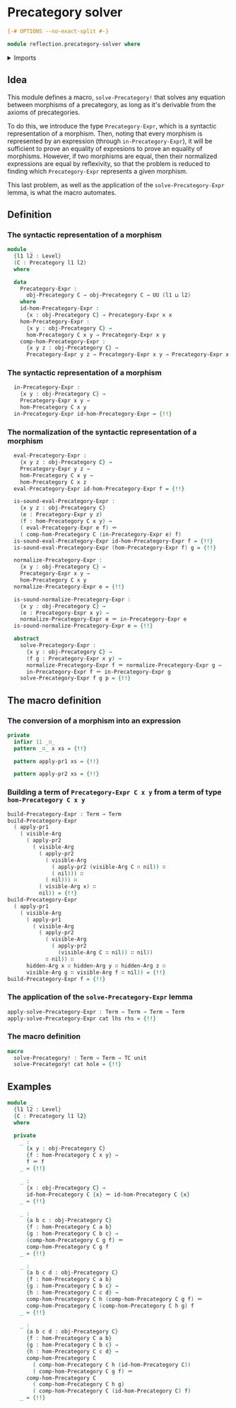 # Precategory solver

```agda
{-# OPTIONS --no-exact-split #-}

module reflection.precategory-solver where
```

<details><summary>Imports</summary>

```agda
open import category-theory.precategories

open import foundation.action-on-identifications-functions
open import foundation.dependent-pair-types
open import foundation.function-types
open import foundation.identity-types
open import foundation.unit-type
open import foundation.universe-levels

open import lists.concatenation-lists
open import lists.lists

open import reflection.arguments
open import reflection.terms
open import reflection.type-checking-monad
```

</details>

## Idea

This module defines a macro, `solve-Precategory!` that solves any equation
between morphisms of a precategory, as long as it's derivable from the axioms of
precategories.

To do this, we introduce the type `Precategory-Expr`, which is a syntactic
representation of a morphism. Then, noting that every morphism is represented by
an expression (through `in-Precategory-Expr`), it will be sufficient to prove an
equality of expresions to prove an equality of morphisms. However, if two
morphisms are equal, then their normalized expressions are equal by reflexivity,
so that the problem is reduced to finding which `Precategory-Expr` represents a
given morphism.

This last problem, as well as the application of the `solve-Precategory-Expr`
lemma, is what the macro automates.

## Definition

### The syntactic representation of a morphism

```agda
module _
  {l1 l2 : Level}
  (C : Precategory l1 l2)
  where

  data
    Precategory-Expr :
      obj-Precategory C → obj-Precategory C → UU (l1 ⊔ l2)
    where
    id-hom-Precategory-Expr :
      {x : obj-Precategory C} → Precategory-Expr x x
    hom-Precategory-Expr :
      {x y : obj-Precategory C} →
      hom-Precategory C x y → Precategory-Expr x y
    comp-hom-Precategory-Expr :
      {x y z : obj-Precategory C} →
      Precategory-Expr y z → Precategory-Expr x y → Precategory-Expr x z
```

### The syntactic representation of a morphism

```agda
  in-Precategory-Expr :
    {x y : obj-Precategory C} →
    Precategory-Expr x y →
    hom-Precategory C x y
  in-Precategory-Expr id-hom-Precategory-Expr = {!!}
```

### The normalization of the syntactic representation of a morphism

```agda
  eval-Precategory-Expr :
    {x y z : obj-Precategory C} →
    Precategory-Expr y z →
    hom-Precategory C x y →
    hom-Precategory C x z
  eval-Precategory-Expr id-hom-Precategory-Expr f = {!!}

  is-sound-eval-Precategory-Expr :
    {x y z : obj-Precategory C}
    (e : Precategory-Expr y z)
    (f : hom-Precategory C x y) →
    ( eval-Precategory-Expr e f) ＝
    ( comp-hom-Precategory C (in-Precategory-Expr e) f)
  is-sound-eval-Precategory-Expr id-hom-Precategory-Expr f = {!!}
  is-sound-eval-Precategory-Expr (hom-Precategory-Expr f) g = {!!}

  normalize-Precategory-Expr :
    {x y : obj-Precategory C} →
    Precategory-Expr x y →
    hom-Precategory C x y
  normalize-Precategory-Expr e = {!!}

  is-sound-normalize-Precategory-Expr :
    {x y : obj-Precategory C} →
    (e : Precategory-Expr x y) →
    normalize-Precategory-Expr e ＝ in-Precategory-Expr e
  is-sound-normalize-Precategory-Expr e = {!!}

  abstract
    solve-Precategory-Expr :
      {x y : obj-Precategory C} →
      (f g : Precategory-Expr x y) →
      normalize-Precategory-Expr f ＝ normalize-Precategory-Expr g →
      in-Precategory-Expr f ＝ in-Precategory-Expr g
    solve-Precategory-Expr f g p = {!!}
```

## The macro definition

### The conversion of a morphism into an expression

```agda
private
  infixr 11 _∷_
  pattern _∷_ x xs = {!!}

  pattern apply-pr1 xs = {!!}

  pattern apply-pr2 xs = {!!}
```

### Building a term of `Precategory-Expr C x y` from a term of type `hom-Precategory C x y`

```agda
build-Precategory-Expr : Term → Term
build-Precategory-Expr
  ( apply-pr1
    ( visible-Arg
      ( apply-pr2
        ( visible-Arg
          ( apply-pr2
            ( visible-Arg
              ( apply-pr2 (visible-Arg C ∷ nil)) ∷
              ( nil))) ∷
            ( nil))) ∷
          ( visible-Arg x) ∷
          nil)) = {!!}
build-Precategory-Expr
  ( apply-pr1
    ( visible-Arg
      ( apply-pr1
        ( visible-Arg
          ( apply-pr2
            ( visible-Arg
              ( apply-pr2
                (visible-Arg C ∷ nil)) ∷ nil))
            ∷ nil)) ∷
      hidden-Arg x ∷ hidden-Arg y ∷ hidden-Arg z ∷
      visible-Arg g ∷ visible-Arg f ∷ nil)) = {!!}
build-Precategory-Expr f = {!!}
```

### The application of the `solve-Precategory-Expr` lemma

```agda
apply-solve-Precategory-Expr : Term → Term → Term → Term
apply-solve-Precategory-Expr cat lhs rhs = {!!}
```

### The macro definition

```agda
macro
  solve-Precategory! : Term → Term → TC unit
  solve-Precategory! cat hole = {!!}
```

## Examples

```agda
module _
  {l1 l2 : Level}
  {C : Precategory l1 l2}
  where

  private
    _ :
      {x y : obj-Precategory C}
      {f : hom-Precategory C x y} →
      f ＝ f
    _ = {!!}

    _ :
      {x : obj-Precategory C} →
      id-hom-Precategory C {x} ＝ id-hom-Precategory C {x}
    _ = {!!}

    _ :
      {a b c : obj-Precategory C}
      {f : hom-Precategory C a b}
      {g : hom-Precategory C b c} →
      (comp-hom-Precategory C g f) ＝
      comp-hom-Precategory C g f
    _ = {!!}

    _ :
      {a b c d : obj-Precategory C}
      {f : hom-Precategory C a b}
      {g : hom-Precategory C b c} →
      {h : hom-Precategory C c d} →
      comp-hom-Precategory C h (comp-hom-Precategory C g f) ＝
      comp-hom-Precategory C (comp-hom-Precategory C h g) f
    _ = {!!}

    _ :
      {a b c d : obj-Precategory C}
      {f : hom-Precategory C a b}
      {g : hom-Precategory C b c} →
      {h : hom-Precategory C c d} →
      comp-hom-Precategory C
        ( comp-hom-Precategory C h (id-hom-Precategory C))
        ( comp-hom-Precategory C g f) ＝
      comp-hom-Precategory C
        ( comp-hom-Precategory C h g)
        ( comp-hom-Precategory C (id-hom-Precategory C) f)
    _ = {!!}
```
